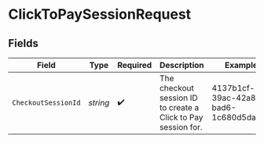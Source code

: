 # ClickToPaySessionRequest


## Fields

| Field                                                         | Type                                                          | Required                                                      | Description                                                   | Example                                                       |
| ------------------------------------------------------------- | ------------------------------------------------------------- | ------------------------------------------------------------- | ------------------------------------------------------------- | ------------------------------------------------------------- |
| `CheckoutSessionId`                                           | *string*                                                      | :heavy_check_mark:                                            | The checkout session ID to create a Click to Pay session for. | 4137b1cf-39ac-42a8-bad6-1c680d5dab6b                          |